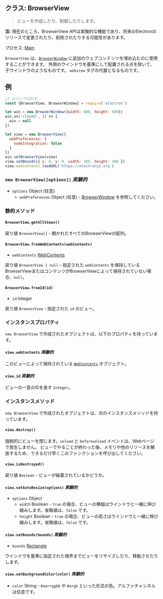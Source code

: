 ## クラス: BrowserView

> ビューを作成したり、制御したりします。

**注:** 現在のところ、BrowserView APIは実験的な機能であり、将来のElectronのリリースで変更されたり、削除されたりする可能性があります。

プロセス: [Main](../glossary.md#main-process)

`BrowserView` は、[`BrowserWindow`](browser-window.md) に追加のウェブコンテンツを埋め込むのに使用することができます。 外側のウインドウを基準にして配置される点を除いて、子ウインドウのようなものです。 `webview` タグの代替となるものです。

## 例

```javascript
// メインプロセス
const {BrowserView, BrowserWindow} = require('electron')

let win = new BrowserWindow({width: 800, height: 600})
win.on('closed', () => {
  win = null
})

let view = new BrowserView({
  webPreferences: {
    nodeIntegration: false
  }
})
win.setBrowserView(view)
view.setBounds({ x: 0, y: 0, width: 300, height: 300 })
view.webContents.loadURL('https://electronjs.org')
```

### `new BrowserView([options])` *実験的*

* `options` Object (任意) 
  * `webPreferences` Object (任意) - [BrowserWindow](browser-window.md) を参照してください。

### 静的メソッド

#### `BrowserView.getAllViews()`

戻り値 `BrowserView[]` - 開かれたすべてのBrowserViewの配列。

#### `BrowserView.fromWebContents(webContents)`

* `webContents` [WebContents](web-contents.md)

戻り値 `BrowserView | null` - 指定された `webContents` を保持しているBrowserViewまたはコンテンツがBrowserViewによって保持されていない場合、`null`。

#### `BrowserView.fromId(id)`

* `id` Integer

戻り値 `BrowserView` - 指定された `id` のビュー。

### インスタンスプロパティ

`new BrowserView` で作成されたオブジェクトは、以下のプロパティを持っています。

#### `view.webContents` *実験的*

このビューによって保持されている [`WebContents`](web-contents.md) オブジェクト。

#### `view.id` *実験的*

ビューの一意のIDを表す `Integer`。

### インスタンスメソッド

`new BrowserView` で作成されたオブジェクトは、次のインスタンスメソッドを持っています。

#### `view.destroy()`

強制的にビューを閉じます。`unload` と `beforeunload` イベントは、Webページで発生しません。 ビューでやることが終わった後、メモリや他のリソースを解放するため、できるだけ早くこのファンクションを呼び出してください。

#### `view.isDestroyed()`

戻り値 `Boolean` - ビューが破棄されているかどうか。

#### `view.setAutoResize(options)` *実験的*

* `options` Object 
  * `width` Boolean - `true` の場合、ビューの横幅はウインドウと一緒に伸び縮みします。省略値は、`false` です。
  * `height` Boolean - `true` の場合、ビューの高さはウインドウと一緒に伸び縮みします。省略値は、`false` です。

#### `view.setBounds(bounds)` *実験的*

* `bounds` [Rectangle](structures/rectangle.md) 

ウインドウを基準に指定された境界までビューをリサイズしたり、移動させたりします。

#### `view.setBackgroundColor(color)` *実験的*

* `color` String - `#aarrggbb` や `#argb` といった形式の色。アルファチャンネルは任意です。